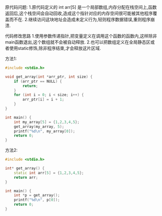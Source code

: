 原代码问题:
1.原代码定义的 int arr[5] 是一个局部数组,内存分配在栈空间上,函数返回后,这个栈空间会自动回收,造成这个指针对应的内存空间很可能被其他程序覆盖而不在.
2.继续访问这块地址会造成未定义行为,轻则程序数据错误,重则程序崩溃.


代码修改思路
1.使用参数传递指针,把变量定义在调用这个函数的函数内,这样除非main函数退出,这个数组就不会被自动释放.
2.也可以把数组定义在全局静态区或者使用static修饰,除非程序结束,才会释放这片区域.

方法1:
```c
#include <stdio.h>

void get_array(int *arr_ptr, int size) {
    if (arr_ptr == NULL) {
        return;
    }
    for (int i = 0; i < size; i++) {
        arr_ptr[i] = i + 1;
    }
}

int main() {
    int my_array[5] = {1,2,3,4,5};
    get_array(my_array, 5);
    printf("%d\n", my_array[0]);
    return 0;
}
```

方法2:
```cpp
#include <stdio.h>

int* get_array() {
    static int arr[5] = {1,2,3,4,5};
    return arr;
}

int main() {
    int *p = get_array();
    printf("%d\n", p[0]);
    return 0;
}
```